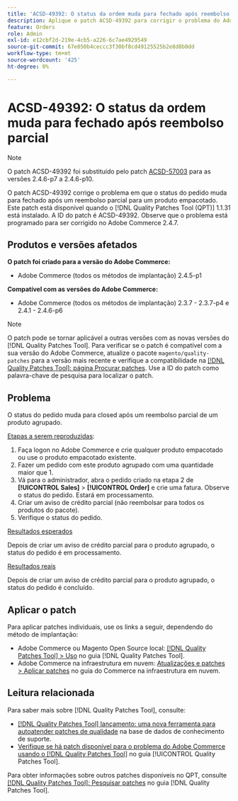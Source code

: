 ```yaml
---
title: 'ACSD-49392: O status da ordem muda para fechado após reembolso parcial'
description: Aplique o patch ACSD-49392 para corrigir o problema do Adobe Commerce em que o status do pedido muda para fechado após um reembolso parcial para um produto empacotado.
feature: Orders
role: Admin
exl-id: e12cbf2d-219e-4cb5-a226-6c7ae4929549
source-git-commit: 67e050b4ceccc3f30bf8cd49125525b2e8d8b0dd
workflow-type: tm+mt
source-wordcount: '425'
ht-degree: 0%

---
```


# ACSD-49392: O status da ordem muda para fechado após reembolso parcial

>[!NOTE]
>
>O patch ACSD-49392 foi substituído pelo patch [ACSD-57003](https://experienceleague.adobe.com/en/docs/commerce-operations/tools/quality-patches-tool/patches-available-in-qpt/v1-1-46/acsd-57003-order-status-changed-to-complete-instead-of-processing) para as versões 2.4.6-p7 a 2.4.6-p10.

O patch ACSD-49392 corrige o problema em que o status do pedido muda para fechado após um reembolso parcial para um produto empacotado. Este patch está disponível quando o [!DNL Quality Patches Tool (QPT)] 1.1.31 está instalado. A ID do patch é ACSD-49392. Observe que o problema está programado para ser corrigido no Adobe Commerce 2.4.7.

## Produtos e versões afetados

**O patch foi criado para a versão do Adobe Commerce:**

* Adobe Commerce (todos os métodos de implantação) 2.4.5-p1

**Compatível com as versões do Adobe Commerce:**

* Adobe Commerce (todos os métodos de implantação) 2.3.7 - 2.3.7-p4 e 2.4.1 - 2.4.6-p6

>[!NOTE]
>
>O patch pode se tornar aplicável a outras versões com as novas versões do [!DNL Quality Patches Tool]. Para verificar se o patch é compatível com a sua versão do Adobe Commerce, atualize o pacote `magento/quality-patches` para a versão mais recente e verifique a compatibilidade na [[!DNL Quality Patches Tool]: página Procurar patches](https://experienceleague.adobe.com/tools/commerce-quality-patches/index.html). Use a ID do patch como palavra-chave de pesquisa para localizar o patch.

## Problema

O status do pedido muda para closed após um reembolso parcial de um produto agrupado.

<u>Etapas a serem reproduzidas</u>:

1. Faça logon no Adobe Commerce e crie qualquer produto empacotado ou use o produto empacotado existente.
1. Fazer um pedido com este produto agrupado com uma quantidade maior que 1.
1. Vá para o administrador, abra o pedido criado na etapa 2 de **[!UICONTROL Sales]** > **[!UICONTROL Order]** e crie uma fatura. Observe o status do pedido. Estará em processamento.
1. Criar um aviso de crédito parcial (não reembolsar para todos os produtos do pacote).
1. Verifique o status do pedido.

<u>Resultados esperados</u>

Depois de criar um aviso de crédito parcial para o produto agrupado, o status do pedido é em processamento.

<u>Resultados reais</u>

Depois de criar um aviso de crédito parcial para o produto agrupado, o status do pedido é concluído.

## Aplicar o patch

Para aplicar patches individuais, use os links a seguir, dependendo do método de implantação:

* Adobe Commerce ou Magento Open Source local: [[!DNL Quality Patches Tool] > Uso](/help/tools/quality-patches-tool/usage.md) no guia [!DNL Quality Patches Tool].
* Adobe Commerce na infraestrutura em nuvem: [Atualizações e patches > Aplicar patches](https://experienceleague.adobe.com/docs/commerce-cloud-service/user-guide/develop/upgrade/apply-patches.html) no guia do Commerce na infraestrutura em nuvem.

## Leitura relacionada

Para saber mais sobre [!DNL Quality Patches Tool], consulte:

* [[!DNL Quality Patches Tool] lançamento: uma nova ferramenta para autoatender patches de qualidade](https://experienceleague.adobe.com/en/docs/commerce-knowledge-base/kb/announcements/commerce-announcements/magento-quality-patches-released-new-tool-to-self-serve-quality-patches) na base de dados de conhecimento de suporte.
* [Verifique se há patch disponível para o problema do Adobe Commerce usando o  [!DNL Quality Patches Tool]](/help/tools/quality-patches-tool/patches-available-in-qpt/check-patch-for-magento-issue-with-magento-quality-patches.md) no guia [!UICONTROL Quality Patches Tool].


Para obter informações sobre outros patches disponíveis no QPT, consulte [[!DNL Quality Patches Tool]: Pesquisar patches](https://experienceleague.adobe.com/tools/commerce-quality-patches/index.html) no guia [!DNL Quality Patches Tool].
